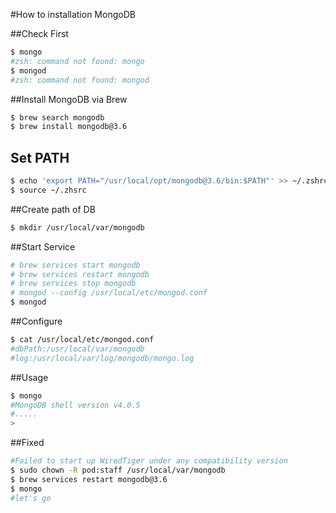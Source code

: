 #How to installation MongoDB

##Check First
```bash
$ mongo
#zsh: command not found: mongo
$ mongod
#zsh: command not found: mongod
```

##Install MongoDB via Brew
```bash
$ brew search mongodb
$ brew install mongodb@3.6
```

## Set PATH
```bash
$ echo 'export PATH="/usr/local/opt/mongodb@3.6/bin:$PATH"' >> ~/.zshrc
$ source ~/.zhsrc
```

##Create path of DB
```bash
$ mkdir /usr/local/var/mongodb
```
##Start Service
```bash
# brew services start mongodb
# brew services restart mongodb
# brew services stop mongodb
# mongod --config /usr/local/etc/mongod.conf
$ mongod
```
##Configure
```bash
$ cat /usr/local/etc/mongod.conf
#dbPath:/usr/local/var/mongodb
#log:/usr/local/var/log/mongodb/mongo.log
```
##Usage
```bash
$ mongo
#MongoDB shell version v4.0.5
#.....
> 
```
##Fixed
```bash
#Failed to start up WiredTiger under any compatibility version
$ sudo chown -R pod:staff /usr/local/var/mongodb
$ brew services restart mongodb@3.6
$ mongo
#let's go
```